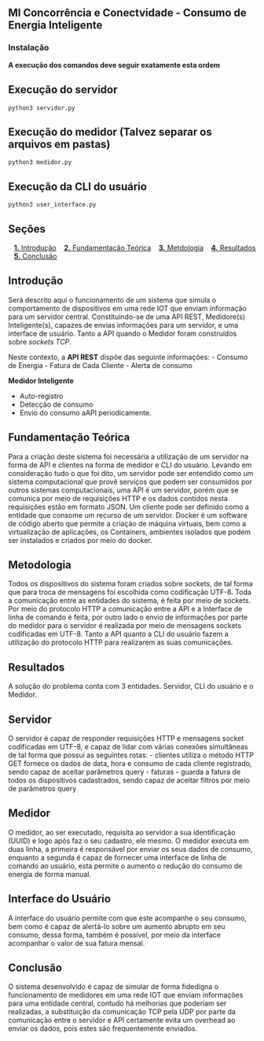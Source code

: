 <a id="inicio"></a>
## MI Concorrência e Conectvidade - Consumo de Energia Inteligente


### Instalação

**A execução dos comandos deve seguir exatamente esta ordem**

## Execução do servidor
`python3 servidor.py`

## Execução do medidor  (Talvez separar os arquivos em pastas)
`python3 medidor.py`

## Execução da CLI do usuário
`python3 user_interface.py`

## Seções

&nbsp;&nbsp;&nbsp;[**1.** Introdução](#secao1)
&nbsp;&nbsp;&nbsp;[**2.** Fundamentação Teórica](#secao2)
&nbsp;&nbsp;&nbsp;[**3.** Metdologia](#secao3)
&nbsp;&nbsp;&nbsp;[**4.** Resultados](#secao4)
&nbsp;&nbsp;&nbsp;[**5.** Conclusão](#secao5)

<a id='secao1'><a/>
## Introdução

Será descrito aqui o funcionamento de um sistema que simula o comportamento de dispositivos em uma rede IOT que enviam informação para um servidor central. Constituindo-se de uma API REST, Medidore(s) Inteligente(s), capazes de envias informações para um servidor, e uma interface de usuário.
Tanto a API quando o Medidor foram construídos sobre *sockets TCP*.

Neste contexto, a **API REST** dispõe das seguinte informações:
	- Consumo de Energia
	- Fatura de Cada Cliente
	- Alerta de consumo	

**Medidor Inteligente**
 - Auto-registro
 - Detecção de consumo
 - Envio do consumo aAPI periodicamente.

<a id='secao2'><a/>
## Fundamentação Teórica

Para a criação deste sistema foi necessária a utilização de um servidor na forma de API e clientes na forma de medidor e CLI do usuário.
Levando em consideração tudo o que foi dito, um servidor pode ser entendido como um sistema computacional que provê serviços que podem ser consumidos por outros sistemas computacionais, uma API é um servidor, porém que se comunica por meio de requisições HTTP e os dados contidos nesta requisições estão em formato JSON.
Um cliente pode ser definido como a entidade que consome um recurso de um servidor.
Docker é um software de código aberto que permite a criação de máquina virtuais, bem como a virtualização de aplicações, os Containers, ambientes isolados que podem ser instalados e criados por meio do docker.

## Metodologia

Todos os dispositivos do sistema foram criados sobre sockets, de tal forma que para troca de mensagens foi escolhida como codificação UTF-8.
Toda a comunicação entre as entidades do sistema, é feita por meio de sockets. Por meio do protocolo HTTP a comunicação entre a API e a Interface de linha de comando é feita, por outro lado o envio de informações por parte do medidor para o servidor é realizada por meio de mensagens sockets codificadas em UTF-8.
Tanto a API quanto a CLI do usuário fazem a utilização do protocolo HTTP para realizarem as suas comunicações.


## Resultados

A solução do problema conta com 3 entidades. Servidor, CLI do usuário e o Medidor.

## Servidor
O servidor é capaz de responder requisições HTTP e mensagens socket codificadas em UTF-8, e capaz de lidar com várias conexões simultâneas de tal forma que possui as seguintes rotas:
	- clientes utiliza o método HTTP GET fornece os dados de data, hora e consumo de cada cliente registrado, sendo capaz de aceitar parâmetros query
	- faturas - guarda a fatura de todos os dispositivos cadastrados, sendo capaz de aceitar filtros por meio de parâmetros query


## Medidor
O medidor, ao ser executado, requisita ao servidor a sua identificação (UUID) e logo após faz o seu cadastro, ele mesmo.
O medidor executa em duas linha, a primeira é responsável por enviar os seus dados de consumo, enquanto a segunda é capaz de fornecer uma interface de linha de comando ao usuário, esta permite o aumento o redução do consumo de energia de forma manual.


## Interface do Usuário

A interface do usuário permite com que este acompanhe o seu consumo, bem como é capaz de alertá-lo sobre um aumento abrupto em seu consumo, dessa forma, também é possível, por meio da interface acompanhar o valor de sua fatura mensal. 


## Conclusão

O sistema desenvolvido é capaz de simular de forma fidedígna o funcionamento de medidores em uma rede IOT que enviam informações para uma entidade central, contudo há melhorias que poderiam ser realizadas, a substituição da comunicação TCP pela UDP por parte da comunicação entre o servidor e API certamente evita um overhead ao enviar os dados, pois estes são frequentemente enviados.
